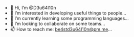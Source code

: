 - 👋 Hi, I’m @D3u64l10n
- 👀 I’m interested in developing useful things to people...
- 🌱 I’m currently learning some programming languages...
- 💞️ I’m looking to collaborate on some teams...
- 📫 How to reach me: be4std3u64l10n@pm.me...

<!---
D3u64l10n/D3u64l10n is a ✨ special ✨ repository because its `README.md` (this file) appears on your GitHub profile.
You can click the Preview link to take a look at your changes.
--->
